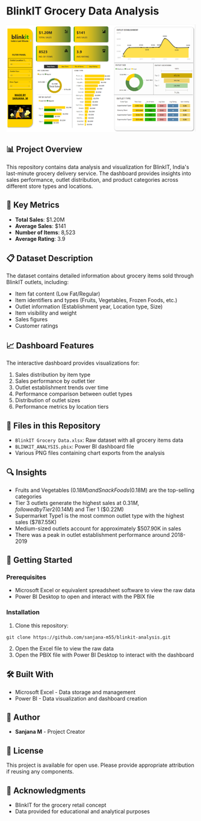# BlinkIT Grocery Data Analysis

![BlinkIT Dashboard](Dashboard.png)

## 📊 Project Overview
This repository contains data analysis and visualization for BlinkIT, India's last-minute grocery delivery service. The dashboard provides insights into sales performance, outlet distribution, and product categories across different store types and locations.

## 🔑 Key Metrics
- **Total Sales**: $1.20M
- **Average Sales**: $141
- **Number of Items**: 8,523
- **Average Rating**: 3.9

## 📋 Dataset Description
The dataset contains detailed information about grocery items sold through BlinkIT outlets, including:

- Item fat content (Low Fat/Regular)
- Item identifiers and types (Fruits, Vegetables, Frozen Foods, etc.)
- Outlet information (Establishment year, Location type, Size)
- Item visibility and weight
- Sales figures
- Customer ratings

## 📈 Dashboard Features
The interactive dashboard provides visualizations for:
1. Sales distribution by item type
2. Sales performance by outlet tier
3. Outlet establishment trends over time
4. Performance comparison between outlet types
5. Distribution of outlet sizes
6. Performance metrics by location tiers

## 📁 Files in this Repository
- `BlinkIT Grocery Data.xlsx`: Raw dataset with all grocery items data
- `BLINKIT_ANALYSIS.pbix`: Power BI dashboard file
- Various PNG files containing chart exports from the analysis

## 🔍 Insights
- Fruits and Vegetables ($0.18M) and Snack Foods ($0.18M) are the top-selling categories
- Tier 3 outlets generate the highest sales at $0.31M, followed by Tier 2 ($0.14M) and Tier 1 ($0.22M)
- Supermarket Type1 is the most common outlet type with the highest sales ($787.55K)
- Medium-sized outlets account for approximately $507.90K in sales
- There was a peak in outlet establishment performance around 2018-2019

## 🚀 Getting Started

### Prerequisites
- Microsoft Excel or equivalent spreadsheet software to view the raw data
- Power BI Desktop to open and interact with the PBIX file

### Installation
1. Clone this repository:
```
git clone https://github.com/sanjana-m55/blinkit-analysis.git
```
2. Open the Excel file to view the raw data
3. Open the PBIX file with Power BI Desktop to interact with the dashboard

## 🛠️ Built With
- Microsoft Excel - Data storage and management
- Power BI - Data visualization and dashboard creation

## 👤 Author
- **Sanjana M** - Project Creator

## 📝 License
This project is available for open use. Please provide appropriate attribution if reusing any components.

## 🙏 Acknowledgments
- BlinkIT for the grocery retail concept
- Data provided for educational and analytical purposes

